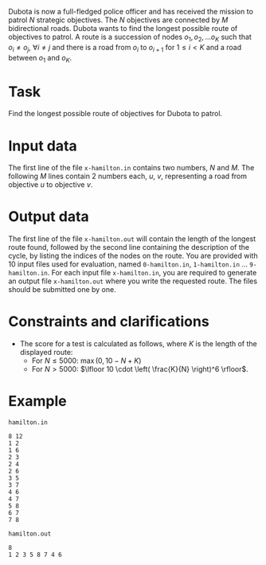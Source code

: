 Dubota is now a full-fledged police officer and has received the mission to patrol $N$ strategic objectives. The $N$ objectives are connected by $M$ bidirectional roads. Dubota wants to find the longest possible route of objectives to patrol. A route is a succession of nodes $o_1, o_2, \dots o_K$ such that $o_i \neq o_j$, $\forall i \neq j$ and there is a road from $o_i$ to $o_{i+1}$ for $1 \leq i < K$ and a road between $o_1$ and $o_K$.

# Task

Find the longest possible route of objectives for Dubota to patrol.

# Input data

The first line of the file `x-hamilton.in` contains two numbers, $N$ and $M$. The following $M$ lines contain $2$ numbers each, $u$, $v$, representing a road from objective $u$ to objective $v$.

# Output data

The first line of the file `x-hamilton.out` will contain the length of the longest route found, followed by the second line containing the description of the cycle, by listing the indices of the nodes on the route.
You are provided with 10 input files used for evaluation, named `0-hamilton.in`, `1-hamilton.in` $\dots$ `9-hamilton.in`. For each input file `x-hamilton.in`, you are required to generate an output file `x-hamilton.out` where you write the requested route. The files should be submitted one by one.

# Constraints and clarifications

* The score for a test is calculated as follows, where $K$ is the length of the displayed route:
    * For $N \leq 5000$: $\max(0, 10 - N + K)$
    * For $N > 5000$: $\lfloor 10 \cdot \left( \frac{K}{N} \right)^6 \rfloor$.

# Example

`hamilton.in`
```
8 12
1 2
1 6
2 3
2 4
2 6
3 5
3 7
4 6
4 7
5 8
6 7
7 8
```

`hamilton.out`
```
8
1 2 3 5 8 7 4 6
```
